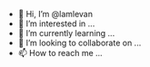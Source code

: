 - 👋 Hi, I’m @lamlevan
- 👀 I’m interested in ...
- 🌱 I’m currently learning ...
- 💞️ I’m looking to collaborate on ...
- 📫 How to reach me ...

<!---
lamlevan/lamlevan is a ✨ special ✨ repository because its `README.md` (this file) appears on your GitHub profile.
You can click the Preview link to take a look at your changes.
--->
